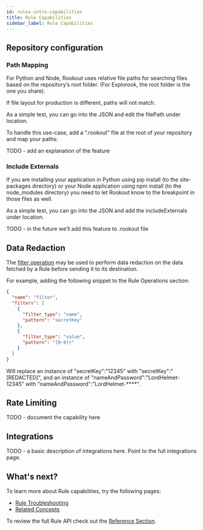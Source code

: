 ```yaml
---
id: rules-intro-capabilities
title: Rule Capabilities
sidebar_label: Rule Capabilities
---
```


## Repository configuration

### Path Mapping

For Python and Node, Rookout uses relative file paths for searching files based on the repository’s root folder. (For Explorook, the root folder is the one you share).

If file layout for production is different, paths will not match.

As a simple test, you can go into the JSON and edit the filePath under location.

To handle this use-case, add a “.rookout” file at the root of your repository and map your paths:

TODO - add an explanation of the feature

### Include Externals

If you are installing your application in Python using pip install (to the site-packages directory) or your Node application using npm install (to the node_modules directory) you need to let Rookout know to the breakpoint in those files as well.

As a simple test, you can go into the JSON and add the includeExternals under location.

TODO - in the future we’ll add this feature to .rookout file

## Data Redaction

The [filter operation](rules-operations.md) may be used to perform data redaction on the data fetched by a Rule before sending it to its destination.  

For example, adding the following snippet to the Rule Operations section:
```json
{
  "name": "filter",
  "filters": [
    {
      "filter_type": "name",
      "pattern": "secretKey"
    },
    {
      "filter_type": "value",
      "pattern": "[0-9]+"
    }
  ]
}
```

Will replace an instance of "secretKey":"12345" with "secretKey":"[REDACTED]", and an instance of "nameAndPassword":"LordHelmet-12345" with "nameAndPassword":"LordHelmet-****".


## Rate Limiting

TODO - document the capability here

## Integrations

TODO - a basic description of integrations here.
Point to the full integrations page.

## What's next?

To learn more about Rule capabilities, try the following pages:
- [Rule Troubleshooting](rules-intro-troubleshooting.md)
- [Related Concepts](rules-intro-related.md)

To review the full Rule API check out the [Reference Section](rules-index.md).